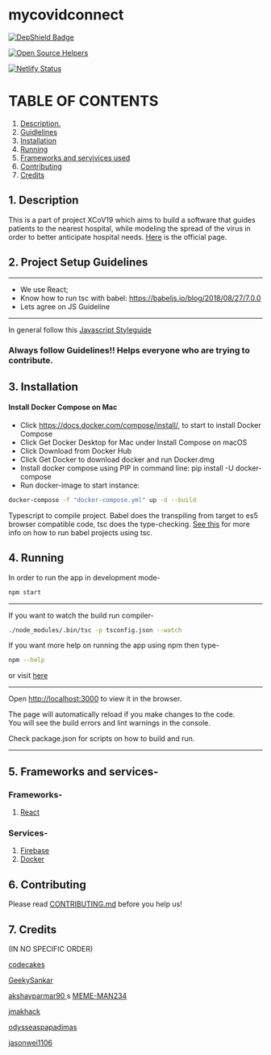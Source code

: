 # mycovidconnect

[![DepShield Badge](https://depshield.sonatype.org/badges/Xcov19/mycovidconnect/depshield.svg)](https://depshield.github.io)

[![Open Source Helpers](https://www.codetriage.com/xcov19/mycovidconnect/badges/users.svg)](https://www.codetriage.com/xcov19/mycovidconnect)

[![Netlify Status](https://api.netlify.com/api/v1/badges/38c2a5f4-bac5-4bec-8d11-a9f08b5b6f71/deploy-status)](https://app.netlify.com/sites/dreamy-keller-b8ad36/deploys)

# TABLE OF CONTENTS

1. [ Description. ](#desc)
2. [ Guidlelines ](#guide)
3. [ Installation ](#ins)
4. [ Running ](#run)
5. [ Frameworks and servivices used ](#fra)
6. [ Contributing ](#cont)
7. [ Credits ](#cre)

<a name="desc"></a>

## 1. Description

This is a part of project XCoV19 which aims to build a software that guides patients to the nearest hospital, while modeling the spread of the virus in order to better anticipate hospital needs. [Here](https://www.covidsos.net) is the official page.

<a name="guide"></a>

## 2. Project Setup Guidelines

---

-   We use React;
-   Know how to run tsc with babel: https://babeljs.io/blog/2018/08/27/7.0.0
-   Lets agree on JS Guideline<br>

---

In general follow this [Javascript Styleguide](https://google.github.io/styleguide/jsguide.html)

### Always follow Guidelines!! Helps everyone who are trying to contribute.

<a name="ins"></a>

## 3. Installation

#### Install Docker Compose on Mac

- Click https://docs.docker.com/compose/install/, to start to install Docker Compose
- Click Get Docker Desktop for Mac under Install Compose on macOS
- Click Download from Docker Hub
- Click Get Docker to download docker and run Docker.dmg
- Install docker compose using PIP in command line: pip install -U docker-compose
- Run docker-image to start instance:

```bash
docker-compose -f "docker-compose.yml" up -d --build
```

Typescript to compile project.
Babel does the transpiling from target to es5 browser compatible code, tsc does the type-checking.
[See this](https://babeljs.io/blog/2018/08/27/7.0.0) for more info on how to run babel projects using tsc.

<a name="run"></a>

## 4. Running

In order to run the app in development mode-

```bash
npm start
```

---

If you want to watch the build run compiler-

```bash
./node_modules/.bin/tsc -p tsconfig.json --watch
```

If you want more help on running the app using npm then type-

```bash
npm --help
```

or visit [here](https://docs.npmjs.com/)

---

Open [http://localhost:3000](http://localhost:3000) to view it in the browser.

The page will automatically reload if you make changes to the code.<br>
You will see the build errors and lint warnings in the console.

Check package.json for scripts on how to build and run.

---

<a name="fra"></a>

## 5. Frameworks and services-

### Frameworks-

1. [React](https://reactjs.org/)

### Services-

1. [ Firebase ](https://firebase.google.com/)
2. [ Docker ](https://www.docker.com/)

<a name="cont"></a>

## 6. Contributing

Please read [CONTRIBUTING.md](#CONTRIBUTING.md) before you help us!

<a name="cre"></a>

## 7. Credits

(IN NO SPECIFIC ORDER)

[ codecakes ](https://github.com/codecakes)

[ GeekySankar ](https://github.com/GeekySankar)

[ akshayparmar90 ](https://github.com/akshayparmar90)
s
[ MEME-MAN234 ](https://github.com/MEME-MAN234)

[ jmakhack ](https://github.com/jmakhack)

[ odysseaspapadimas ](https://github.com/odysseaspapadimas)

[ jasonwei1106 ](https://github.com/Jasonwei1106)